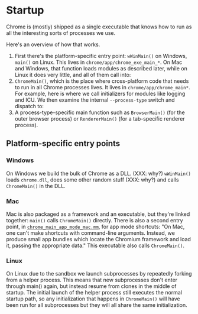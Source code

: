 # Startup

Chrome is (mostly) shipped as a single executable that knows how to run as all
the interesting sorts of processes we use.

Here's an overview of how that works.

1. First there's the platform-specific entry point: `wWinMain()` on Windows,
   `main()` on Linux.  This lives in `chrome/app/chrome_exe_main_*`.  On Mac and
   Windows, that function loads modules as described later, while on Linux it
   does very little, and all of them call into:
2. `ChromeMain()`, which is the place where cross-platform code that needs to
   run in all Chrome processes lives.  It lives in `chrome/app/chrome_main*`.
   For example, here is where we call initializers for modules like logging and
   ICU.  We then examine the internal `--process-type` switch and dispatch to:
3. A process-type-specific main function such as `BrowserMain()` (for the outer
   browser process) or `RendererMain()` (for a tab-specific renderer process).

## Platform-specific entry points

### Windows

On Windows we build the bulk of Chrome as a DLL.  (XXX: why?)  `wWinMain()`
loads `chrome.dll`, does some other random stuff (XXX: why?) and calls
`ChromeMain()` in the DLL.

### Mac

Mac is also packaged as a framework and an executable, but they're linked
together: `main()` calls `ChromeMain()` directly.  There is also a second entry
point, in
[`chrome_main_app_mode_mac.mm`](https://cs.chromium.org/chromium/src/chrome/app_shim/chrome_main_app_mode_mac.mm),
for app mode shortcuts: "On Mac, one can't make shortcuts with command-line
arguments. Instead, we produce small app bundles which locate the Chromium
framework and load it, passing the appropriate
data."  This executable also calls `ChromeMain()`.

### Linux

On Linux due to the sandbox we launch subprocesses by repeatedly forking from a
helper process.  This means that new subprocesses don't enter through main()
again, but instead resume from clones in the middle of startup.  The initial
launch of the helper process still executes the normal startup path, so any
initialization that happens in `ChromeMain()` will have been run for all
subprocesses but they will all share the same initialization.

